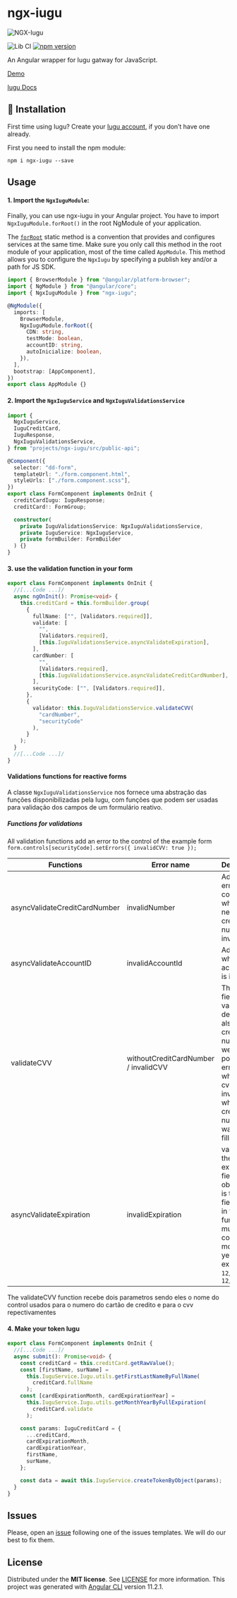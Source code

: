 # ngx-iugu

![NGX-Iugu](https://user-images.githubusercontent.com/41239234/133863967-aeb26e35-9a51-499b-a90c-cdf942d33960.png)

![Lib CI](https://github.com/PetersonFonsec/ngx-iugu/actions/workflows/Lib-CI.yml/badge.svg)
[![npm version](https://badge.fury.io/js/ngx-iugu.svg)](https://badge.fury.io/js/ngx-iugu)<br/>

An Angular wrapper for Iugu gatway for JavaScript.

[Demo](http://ngx-iugu.surge.sh)

[Iugu Docs](https://dev.iugu.com/docs/iugu-js)

## 📲 Installation

First time using Iugu? Create your [Iugu account](https://alia.iugu.com), if you don’t have one already.

First you need to install the npm module:

```
npm i ngx-iugu --save
```

## Usage

#### 1. Import the `NgxIuguModule`:

Finally, you can use ngx-iugu in your Angular project. You have to import `NgxIuguModule.forRoot()` in the root NgModule of your application.

The [`forRoot`](https://angular.io/api/router/RouterModule#forroot) static method is a convention that provides and configures services at the same time.
Make sure you only call this method in the root module of your application, most of the time called `AppModule`.
This method allows you to configure the `NgxIugu` by specifying a publish key and/or a path for JS SDK.

```ts
import { BrowserModule } from "@angular/platform-browser";
import { NgModule } from "@angular/core";
import { NgxIuguModule } from "ngx-iugu";

@NgModule({
  imports: [
    BrowserModule,
    NgxIuguModule.forRoot({
      CDN: string,
      testMode: boolean,
      accountID: string,
      autoInicialize: boolean,
    }),
  ],
  bootstrap: [AppComponent],
})
export class AppModule {}
```

#### 2. Import the `NgxIuguService` and `NgxIuguValidationsService`

```ts
import {
  NgxIuguService,
  IuguCreditCard,
  IuguResponse,
  NgxIuguValidationsService,
} from "projects/ngx-iugu/src/public-api";

@Component({
  selector: "dd-form",
  templateUrl: "./form.component.html",
  styleUrls: ["./form.component.scss"],
})
export class FormComponent implements OnInit {
  creditCardIugu: IuguResponse;
  creditCard!: FormGroup;

  constructor(
    private IuguValidationsService: NgxIuguValidationsService,
    private IuguService: NgxIuguService,
    private formBuilder: FormBuilder
  ) {}
}
```

#### 3. use the validation function in your form

```ts
export class FormComponent implements OnInit {
  //[...Code ...]/
  async ngOnInit(): Promise<void> {
    this.creditCard = this.formBuilder.group(
      {
        fullName: ["", [Validators.required]],
        validate: [
          "",
          [Validators.required],
          [this.IuguValidationsService.asyncValidateExpiration],
        ],
        cardNumber: [
          "",
          [Validators.required],
          [this.IuguValidationsService.asyncValidateCreditCardNumber],
        ],
        securityCode: ["", [Validators.required]],
      },
      {
        validator: this.IuguValidationsService.validateCVV(
          "cardNumber",
          "securityCode"
        ),
      }
    );
  }
  //[...Code ...]/
}
```

#### Validations functions for reactive forms

A classe `NgxIuguValidationsService` nos fornece uma abstração das funções disponibilizadas pela Iugu, com funções que
podem ser usadas para validação dos campos de um formulário reativo.

##### Functions for validations

All validation functions add an error to the control of the example form
`form.controls[securityCode].setErrors({ invalidCVV: true });`

| Functions                     | Error name                           | Description                                                                                                                                                             |
| ----------------------------- | ------------------------------------ | ----------------------------------------------------------------------------------------------------------------------------------------------------------------------- |
| asyncValidateCreditCardNumber | invalidNumber                        | Adds an error to control when network credit card number is invalid                                                                                                     |
| asyncValidateAccountID        | invalidAccountId                     | Adds error when accountId is invalid                                                                                                                                    |
| validateCVV                   | withoutCreditCardNumber / invalidCVV | The cvv field its validation depends also on the credit card number, so we have 2 possible errors when the cvv is invalid or when the credit card number was not filled |
| asyncValidateExpiration       | invalidExpiration                    | validates the card expiration field an observation is that the field used in this function must contain the month and year, example `12/33` or `12/2033`                |

The validateCVV function recebe dois parametros sendo eles o nome do control usados para o numero do cartão de credito e para o cvv repectivamentes

#### 4. Make your token Iugu

```ts
export class FormComponent implements OnInit {
  //[...Code ...]/
  async submit(): Promise<void> {
    const creditCard = this.creditCard.getRawValue();
    const [firstName, surName] =
      this.IuguService.Iugu.utils.getFirstLastNameByFullName(
        creditCard.fullName
      );
    const [cardExpirationMonth, cardExpirationYear] =
      this.IuguService.Iugu.utils.getMonthYearByFullExpiration(
        creditCard.validate
      );

    const params: IuguCreditCard = {
      ...creditCard,
      cardExpirationMonth,
      cardExpirationYear,
      firstName,
      surName,
    };

    const data = await this.IuguService.createTokenByObject(params);
  }
}
```

## Issues

Please, open an [issue](https://github.com/PetersonFonsec/ngx-iugu/issues) following one of the issues templates. We will do our best to fix them.

## License

Distributed under the **MIT license**. See [LICENSE](https://github.com/PetersonFonsec/ngx-iugu/blob/master/LICENSE.txt) for more information.
This project was generated with [Angular CLI](https://github.com/angular/angular-cli) version 11.2.1.
